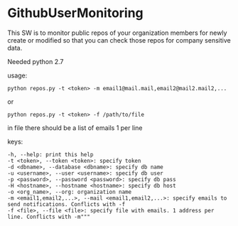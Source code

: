 GithubUserMonitoring
====================

This SW is to monitor public repos of your organization members for newly create or modified so that you can check those repos for company sensitive data.

Needed python 2.7

usage:

    python repos.py -t <token> -m email1@mail.mail,email2@mail2.mail2,...

or  

    python repos.py -t <token> -f /path/to/file  

in file there should be a list of emails 1 per line


keys:

    -h, --help: print this help  
    -t <token>, --token <token>: specify token  
    -d <dbname>, --database <dbname>: specify db name  
    -u <username>, --user <username>: specify db user  
    -p <password>, --password <password>: specify db pass  
    -H <hostname>, --hostname <hostname>: specify db host  
    -o <org_name>, --org: organization name  
    -m <email1,email2,...>, --mail <email1,email2,...>: specify emails to send notifications. Conflicts with -f  
    -f <file>, --file <file>: specify file with emails. 1 address per line. Conflicts with -m"""

